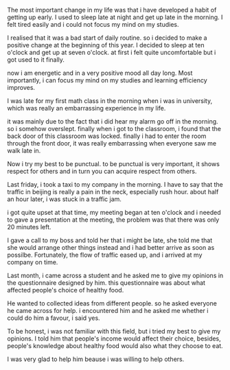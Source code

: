 

The most important change in my life was that i have developed a habit of getting up early. I used to sleep late at night and get up late in the morning. I felt tired easily and i could not focus my mind on my studies.

I realised that it was a bad start of daily routine. so i decided to make a positive change at the beginning of this year. I decided to sleep at ten o'clock and get up at seven o'clock. at first i felt quite uncomfortable but i got used to it finally.

now i am energetic and in a very positive mood all day long. Most importantly, i can focus my mind on my studies and learning efficiency improves.

I was late for my first math class in the morning when i was in university, which was really an embarrassing experience in my life.

it was mainly due to the fact that i did hear my alarm go off in the morning. so i somehow overslept. finally when i got to the classroom, i found that the back door of this classroom was locked. finally i had to enter the room through the front door, it was really embarrassing when everyone saw me walk late in.

Now i try my best to be punctual. to be punctual is very important, it shows respect for others and in turn you can acquire respect from others.

Last friday, i took a taxi to my company in the morning. I have to say that the traffic in beijing is really a pain in the neck, especially rush hour. about half an hour later, i was stuck in a traffic jam.

i got quite upset at that time, my meeting began at ten o'clock and i needed to gave a presentation at the meeting, the problem was that there was only 20 minutes left.

I gave a call to my boss and told her that i might be late, she told me that she would arrange other things instead and i had better arrive as soon as possilbe. Fortunately, the flow of traffic eased up, and i arrived at my company on time.

Last month, i came across a student and he asked me to give my opinions in the questionnaire designed by him. this questionnaire was about what affected people's choice of healthy food.

He wanted to collected ideas from different people. so he asked everyone he came across for help. i encountered him and he asked me whether i could do him a favour, i said yes.

To be honest, i was not familiar with this field, but i tried my best to give my opinions. I told him that people's income would affect their choice, besides, people's knowledge about healthy food would also what they choose to eat.

I was very glad to help him beause i was willing to help others.
